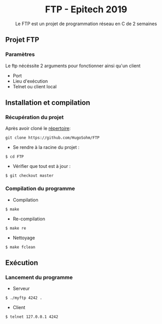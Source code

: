<div align="center"><h1>FTP - Epitech 2019</h1>

Le FTP est un projet de programmation réseau en C de 2 semaines

</div>

## Projet FTP

### Paramètres

Le ftp nécéssite 2 arguments pour fonctionner ainsi qu'un client

- Port
- Lieu d'exécution
- Telnet ou client local

## Installation et compilation

### Récupération du projet

Après avoir cloné le [répertoire](https://github.com/HugoSohm/FTP):

```
git clone https://github.com/HugoSohm/FTP
```

- Se rendre à la racine du projet :

```
$ cd FTP
```

- Vérifier que tout est à jour :

```
$ git checkout master
```

### Compilation du programme

- Compilation

```
$ make
```

- Re-compilation

```
$ make re
```

- Nettoyage

```
$ make fclean
```

## Exécution

### Lancement du programme

- Serveur
```
$ ./myftp 4242 .
```

- Client
```
$ telnet 127.0.0.1 4242
```
